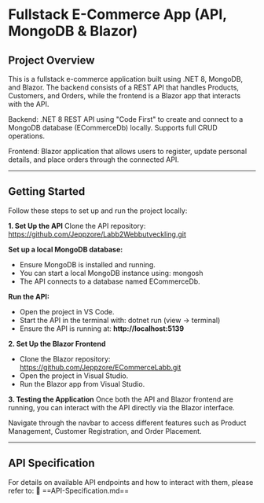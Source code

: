 # Fullstack E-Commerce App (API, MongoDB & Blazor)

## Project Overview

This is a fullstack e-commerce application built using .NET 8, MongoDB, and Blazor.
The backend consists of a REST API that handles Products, Customers, and Orders, while the frontend is a Blazor app that interacts with the API.

Backend: .NET 8 REST API using "Code First" to create and connect to a MongoDB database (ECommerceDb) locally. Supports full CRUD operations.

Frontend: Blazor application that allows users to register, update personal details, and place orders through the connected API.

---
## Getting Started
Follow these steps to set up and run the project locally:

**1. Set Up the API**
Clone the API repository: https://github.com/Jeppzore/Labb2Webbutveckling.git

**Set up a local MongoDB database:**

- Ensure MongoDB is installed and running.
- You can start a local MongoDB instance using: mongosh
- The API connects to a database named ECommerceDb.

**Run the API:**
- Open the project in VS Code.
- Start the API in the terminal with: dotnet run (view -> terminal)
- Ensure the API is running at: **http://localhost:5139**

**2. Set Up the Blazor Frontend**
- Clone the Blazor repository: https://github.com/Jeppzore/ECommerceLabb.git
- Open the project in Visual Studio.
- Run the Blazor app from Visual Studio.

**3. Testing the Application**
Once both the API and Blazor frontend are running, you can interact with the API directly via the Blazor interface.

Navigate through the navbar to access different features such as Product Management, Customer Registration, and Order Placement.

---
## API Specification
For details on available API endpoints and how to interact with them, please refer to:
📄 ==API-Specification.md==
